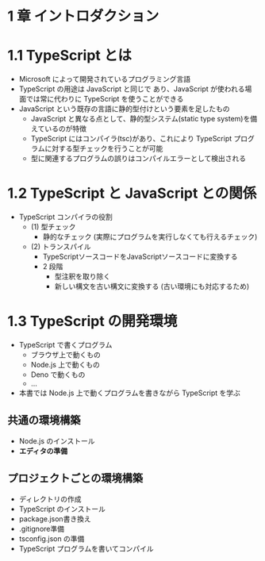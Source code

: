 # 1 章 イントロダクション

# 1.1 TypeScript とは

- Microsoft によって開発されているプログラミング言語
- TypeScript の用途は JavaScript と同じで あり、JavaScript が使われる場面では常に代わりに TypeScript を使うことができる
- JavaScript という既存の言語に静的型付けという要素を足したもの
    - JavaScript と異なる点として、静的型システム(static type system)を備えているのが特徴
    - TypeScript にはコンパイラ(tsc)があり、これにより TypeScript プログ ラムに対する型チェックを行うことが可能
    - 型に関連するプログラムの誤りはコンパイルエラーとして検出される

# 1.2 TypeScript と JavaScript との関係

- TypeScript コンパイラの役割
    - (1) 型チェック
        - 静的なチェック (実際にプログラムを実行しなくても行えるチェック)
    - (2) トランスパイル
        - TypeScriptソースコードをJavaScriptソースコードに変換する
        - 2 段階
            - 型注釈を取り除く
            - 新しい構文を古い構文に変換する (古い環境にも対応するため)

# 1.3 TypeScript の開発環境

- TypeScript で書くプログラム
    - ブラウザ上で動くもの
    - Node.js 上で動くもの
    - Deno で動くもの
    - …
- 本書では Node.js 上で動くプログラムを書きながら TypeScript を学ぶ

## 共通の環境構築

- Node.js のインストール
- **エディタの準備**

## プロジェクトごとの環境構築

- ディレクトリの作成
- TypeScript のインストール
- package.json書き換え
- .gitignore準備
- tsconfig.json の準備
- TypeScript プログラムを書いてコンパイル
